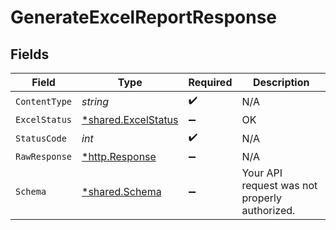 # GenerateExcelReportResponse


## Fields

| Field                                                     | Type                                                      | Required                                                  | Description                                               |
| --------------------------------------------------------- | --------------------------------------------------------- | --------------------------------------------------------- | --------------------------------------------------------- |
| `ContentType`                                             | *string*                                                  | :heavy_check_mark:                                        | N/A                                                       |
| `ExcelStatus`                                             | [*shared.ExcelStatus](../../models/shared/excelstatus.md) | :heavy_minus_sign:                                        | OK                                                        |
| `StatusCode`                                              | *int*                                                     | :heavy_check_mark:                                        | N/A                                                       |
| `RawResponse`                                             | [*http.Response](https://pkg.go.dev/net/http#Response)    | :heavy_minus_sign:                                        | N/A                                                       |
| `Schema`                                                  | [*shared.Schema](../../models/shared/schema.md)           | :heavy_minus_sign:                                        | Your API request was not properly authorized.             |